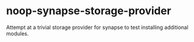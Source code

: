 # noop-synapse-storage-provider

Attempt at a trivial storage provider for synapse to test installing additional modules.
